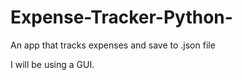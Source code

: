 # Expense-Tracker-Python-
An app that tracks expenses and save to .json file

I will be using a GUI.
